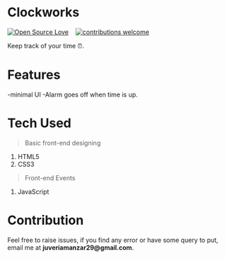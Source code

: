 # Clockworks

[![Open Source Love](https://badges.frapsoft.com/os/v2/open-source.svg?v=102)](https://github.com/juveria-manzar/TickTock)  &nbsp;&nbsp;
[![contributions welcome](https://img.shields.io/badge/contributions-welcome-brightgreen.svg?style=flat)](https://github.com/juveria-manzar/TickTock)

Keep track of your time ⏰.
# Features
-minimal UI
-Alarm goes off when time is up.

# Tech Used
> Basic front-end designing
1. HTML5
2. CSS3 
> Front-end Events
1. JavaScript

# Contribution
Feel free to raise issues, if you find any error or have some query to put, email me at __juveriamanzar29@gmail.com__.
